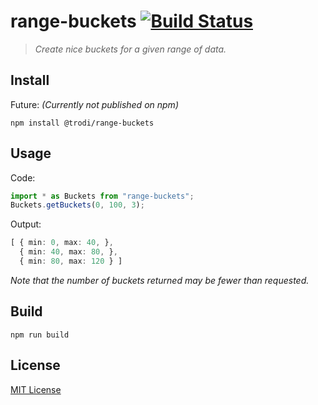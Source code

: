 # range-buckets [![Build Status](https://travis-ci.org/trodi/range-buckets.svg)](https://travis-ci.org/trodi/range-buckets)
> *Create nice buckets for a given range of data.*

## Install
Future: *(Currently not published on npm)*

`npm install @trodi/range-buckets`

## Usage
Code:
```typescript
import * as Buckets from "range-buckets";
Buckets.getBuckets(0, 100, 3);
```
Output:
```typescript
[ { min: 0, max: 40, },
  { min: 40, max: 80, },
  { min: 80, max: 120 } ]
```
*Note that the number of buckets returned may be fewer than requested.*

## Build
`npm run build`

## License
[MIT License](LICENSE)
